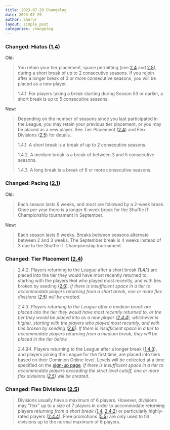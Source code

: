 ```yaml
---
title: 2023-07-29 Changelog
date: 2023-07-29
author: Sharur
layout: simple_post
categories: changelog
---
```

### Changed: Hiatus ([1.4](/rules#1.4))

Old:
> You retain your tier placement, space permitting (see [2.4](#2.4) and [2.5](#2.5)), during a short break of up to 2 consecutive seasons. If you rejoin after a longer break of 3 or more consecutive seasons, you will be placed as a new player.
>
> 1.4.1. For players taking a break starting during Season 53 or earlier, a short break is up to 5 consecutive seasons.

New:
> Depending on the number of seasons since you last participated in the League, you may retain your previous tier placement, or you may be placed as a new player. See Tier Placement ([2.4](#2.4)) and Flex Divisions ([2.5](#2.5)) for details.
>
> 1.4.1. A short break is a break of up to 2 consecutive seasons.
>
> 1.4.2. A medium break is a break of between 3 and 5 consecutive seasons.
>
> 1.4.3. A long break is a break of 6 or more consecutive seasons.

### Changed: Pacing ([2.1](/rules#2.1))

Old:
> Each season lasts 6 weeks, and most are followed by a 2-week break. Once per year there is a longer 6-week break for the Shuffle iT Championship tournament in September.

New:
> Each season lasts 6 weeks. Breaks between seasons alternate between 2 and 3 weeks. The September break is 4 weeks instead of 3 due to the Shuffle iT Championship tournament.

### Changed: Tier Placement ([2.4](/rules#2.4))

> 2.4.2. Players returning to the League after a short break ([1.4.1](#1.4.1)) are placed into the tier they would have most recently returned to, starting with the players ~~that~~ *who* played most recently, and with ties broken by seeding ([2.6](#2.6)). *If there is insufficient space in a tier to accommodate players returning from a short break, one or more flex divisions ([2.5](#2.5)) will be created.*
>
> *2.4.3. Players returning to the League after a medium break are placed into the tier they would have most recently returned to, or the tier they would be placed into as a new player ([2.4.4](#2.4.4)), whichever is higher, starting with the players who played most recently, and with ties broken by seeding ([2.6](#2.6)). If there is insufficient space in a tier to accommodate players returning from a medium break, they will be placed in the tier below.*
>
> 2.4.~~3~~*4*. Players returning to the League after a long~~er~~ break ([1.4.3](#1.4.3)), and players joining the League for the first time, are placed into tiers based on their Dominion Online level. Levels will be collected at a time specified on the [sign-up page](/sign-ups). *If there is insufficient space in a tier to accommodate players exceeding the strict level cutoff, one or more flex divisions ([2.5](#2.5)) will be created.*

### Changed: Flex Divisions ([2.5](/rules#2.5))

> Divisions usually have a maximum of 6 players. However, divisions may "flex" up to a size of 7 players in order to accommodate ~~returning~~ players *returning from a short break ([1.4](#1.4),* [2.4.2](#2.4.2)) or particularly highly-rated players ([2.4.4](#2.4.4)). Free promotions ([5.5](#5.5)) are only used to fill divisions up to the normal maximum of 6 players.